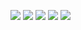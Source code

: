 ![](https://cdn.jsdelivr.net/gh/praybb/praybb.github.io/blog/ERP%E6%89%93%E5%8D%B0%E6%8A%A5%E8%A1%A8.png)
![](https://cdn.jsdelivr.net/gh/praybb/praybb.github.io/blog/ERP3.jpg)
![](https://cdn.jsdelivr.net/gh/praybb/praybb.github.io/blog/ERP4.jpg)
![](https://cdn.jsdelivr.net/gh/praybb/praybb.github.io/blog/ERP1.jpg)
![](https://cdn.jsdelivr.net/gh/praybb/praybb.github.io/blog/ERP2.jpg)
